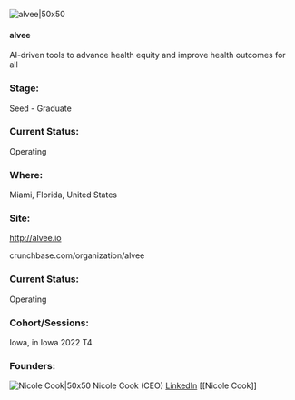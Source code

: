 

![alvee|50x50](https://apimg.techstars.com/profiles/1665520727729_175088.png)

#### alvee
AI-driven tools to advance health equity and improve health outcomes for all

### Stage: 
Seed - Graduate 

### Current Status: 
Operating

### Where:
Miami, Florida, United States

### Site:
http://alvee.io



crunchbase.com/organization/alvee

### Current Status: 
Operating

### Cohort/Sessions: 
Iowa, in Iowa 2022 T4

### Founders: 

![Nicole Cook|50x50](https://www.f6s.com/static-resource/images/profile-placeholder-user.jpg) Nicole Cook (CEO) [LinkedIn](https://linkedin.com/in/nicole-cook-76137569) [[Nicole Cook]]



